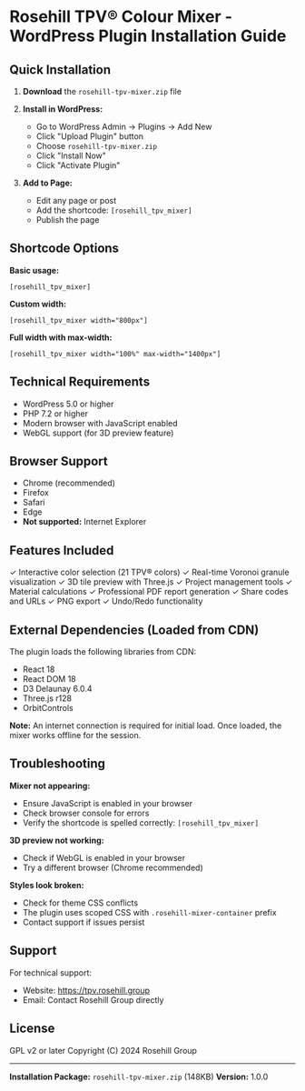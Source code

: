 # Rosehill TPV® Colour Mixer - WordPress Plugin Installation Guide

## Quick Installation

1. **Download** the `rosehill-tpv-mixer.zip` file

2. **Install in WordPress:**
   - Go to WordPress Admin → Plugins → Add New
   - Click "Upload Plugin" button
   - Choose `rosehill-tpv-mixer.zip`
   - Click "Install Now"
   - Click "Activate Plugin"

3. **Add to Page:**
   - Edit any page or post
   - Add the shortcode: `[rosehill_tpv_mixer]`
   - Publish the page

## Shortcode Options

**Basic usage:**
```
[rosehill_tpv_mixer]
```

**Custom width:**
```
[rosehill_tpv_mixer width="800px"]
```

**Full width with max-width:**
```
[rosehill_tpv_mixer width="100%" max-width="1400px"]
```

## Technical Requirements

- WordPress 5.0 or higher
- PHP 7.2 or higher
- Modern browser with JavaScript enabled
- WebGL support (for 3D preview feature)

## Browser Support

- Chrome (recommended)
- Firefox
- Safari
- Edge
- **Not supported:** Internet Explorer

## Features Included

✓ Interactive color selection (21 TPV® colors)
✓ Real-time Voronoi granule visualization
✓ 3D tile preview with Three.js
✓ Project management tools
✓ Material calculations
✓ Professional PDF report generation
✓ Share codes and URLs
✓ PNG export
✓ Undo/Redo functionality

## External Dependencies (Loaded from CDN)

The plugin loads the following libraries from CDN:
- React 18
- React DOM 18
- D3 Delaunay 6.0.4
- Three.js r128
- OrbitControls

**Note:** An internet connection is required for initial load. Once loaded, the mixer works offline for the session.

## Troubleshooting

**Mixer not appearing:**
- Ensure JavaScript is enabled in your browser
- Check browser console for errors
- Verify the shortcode is spelled correctly: `[rosehill_tpv_mixer]`

**3D preview not working:**
- Check if WebGL is enabled in your browser
- Try a different browser (Chrome recommended)

**Styles look broken:**
- Check for theme CSS conflicts
- The plugin uses scoped CSS with `.rosehill-mixer-container` prefix
- Contact support if issues persist

## Support

For technical support:
- Website: https://tpv.rosehill.group
- Email: Contact Rosehill Group directly

## License

GPL v2 or later
Copyright (C) 2024 Rosehill Group

---

**Installation Package:** `rosehill-tpv-mixer.zip` (148KB)
**Version:** 1.0.0
